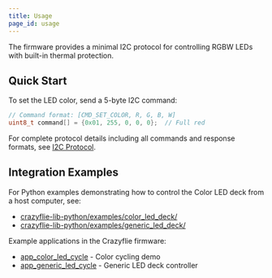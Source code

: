 ```yaml
---
title: Usage
page_id: usage
---
```


The firmware provides a minimal I2C protocol for controlling RGBW LEDs with built-in thermal protection.

## Quick Start

To set the LED color, send a 5-byte I2C command:

```c
// Command format: [CMD_SET_COLOR, R, G, B, W]
uint8_t command[] = {0x01, 255, 0, 0, 0};  // Full red
```

For complete protocol details including all commands and response formats, see [I2C Protocol](../functional-areas/i2c_protocol.md).

## Integration Examples

For Python examples demonstrating how to control the Color LED deck from a host computer, see:
- [crazyflie-lib-python/examples/color_led_deck/](https://github.com/bitcraze/crazyflie-lib-python/tree/master/examples/color_led_deck)
- [crazyflie-lib-python/examples/generic_led_deck/](https://github.com/bitcraze/crazyflie-lib-python/tree/master/examples/generic_led_deck)

Example applications in the Crazyflie firmware:
- [app_color_led_cycle](https://github.com/bitcraze/crazyflie-firmware/tree/master/examples/app_color_led_cycle) - Color cycling demo
- [app_generic_led_cycle](https://github.com/bitcraze/crazyflie-firmware/tree/master/examples/app_generic_led_cycle) - Generic LED deck controller
